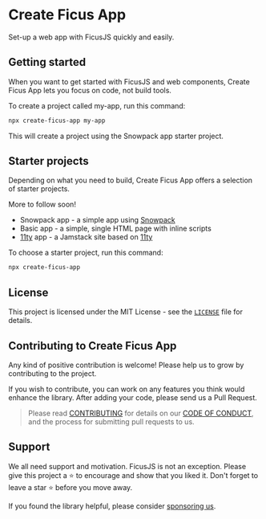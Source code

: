 # Create Ficus App

Set-up a web app with FicusJS quickly and easily.

## Getting started

When you want to get started with FicusJS and web components, Create Ficus App lets you focus on code, not build tools.

To create a project called my-app, run this command:

```bash
npx create-ficus-app my-app
```

This will create a project using the Snowpack app starter project.

## Starter projects

Depending on what you need to build, Create Ficus App offers a selection of starter projects.

More to follow soon!

- Snowpack app - a simple app using [Snowpack](https://www.snowpack.dev/)
- Basic app - a simple, single HTML page with inline scripts
- [11ty](https://www.11ty.dev/) app - a Jamstack site based on [11ty](https://www.11ty.dev/)

To choose a starter project, run this command:

```bash
npx create-ficus-app
```

## License

This project is licensed under the MIT License - see the [`LICENSE`](LICENSE) file for details.

## Contributing to Create Ficus App

Any kind of positive contribution is welcome! Please help us to grow by contributing to the project.

If you wish to contribute, you can work on any features you think would enhance the library. After adding your code, please send us a Pull Request.

> Please read [CONTRIBUTING](CONTRIBUTING.md) for details on our [CODE OF CONDUCT](CODE_OF_CONDUCT.md), and the process for submitting pull requests to us.

## Support

We all need support and motivation. FicusJS is not an exception. Please give this project a ⭐️ to encourage and show that you liked it. Don't forget to leave a star ⭐️ before you move away.

If you found the library helpful, please consider [sponsoring us](https://github.com/sponsors/ficusjs).
